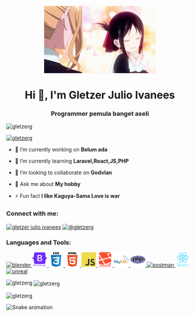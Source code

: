 <p align="center">
  <img src="kaguya-sama-kaguya.gif" alt="Shinomiya Kaguya" width="300"/>
</p>


<h1 align="center">Hi 👋, I'm Gletzer Julio Ivanees</h1>
<h3 align="center">Programmer pemula banget aseli</h3>

<p align="left"> <img src="https://komarev.com/ghpvc/?username=gletzerg&label=Profile%20views&color=0e75b6&style=flat" alt="gletzerg" /> </p>

<p align="left"> <a href="https://github.com/ryo-ma/github-profile-trophy"><img src="https://github-profile-trophy.vercel.app/?username=gletzerg" alt="gletzerg" /></a> </p>

- 🔭 I’m currently working on **Belum ada**

- 🌱 I’m currently learning **Laravel,React,JS,PHP**

- 👯 I’m looking to collaborate on **Godvlan**

- 💬 Ask me about **My hobby**

- ⚡ Fun fact **I like Kaguya-Sama Love is war**

<h3 align="left">Connect with me:</h3>
<p align="left">
<a href="https://fb.com/gletzer julio ivanees" target="blank"><img align="center" src="https://raw.githubusercontent.com/rahuldkjain/github-profile-readme-generator/master/src/images/icons/Social/facebook.svg" alt="gletzer julio ivanees" height="30" width="40" /></a>
<a href="https://instagram.com/@gletzerg" target="blank"><img align="center" src="https://raw.githubusercontent.com/rahuldkjain/github-profile-readme-generator/master/src/images/icons/Social/instagram.svg" alt="@gletzerg" height="30" width="40" /></a>
</p>

<h3 align="left">Languages and Tools:</h3>
<p align="left"> <a href="https://www.blender.org/" target="_blank" rel="noreferrer"> <img src="https://download.blender.org/branding/community/blender_community_badge_white.svg" alt="blender" width="40" height="40"/> </a> <a href="https://getbootstrap.com" target="_blank" rel="noreferrer"> <img src="https://raw.githubusercontent.com/devicons/devicon/master/icons/bootstrap/bootstrap-plain-wordmark.svg" alt="bootstrap" width="40" height="40"/> </a> <a href="https://www.w3schools.com/css/" target="_blank" rel="noreferrer"> <img src="https://raw.githubusercontent.com/devicons/devicon/master/icons/css3/css3-original-wordmark.svg" alt="css3" width="40" height="40"/> </a> <a href="https://www.w3.org/html/" target="_blank" rel="noreferrer"> <img src="https://raw.githubusercontent.com/devicons/devicon/master/icons/html5/html5-original-wordmark.svg" alt="html5" width="40" height="40"/> </a> <a href="https://developer.mozilla.org/en-US/docs/Web/JavaScript" target="_blank" rel="noreferrer"> <img src="https://raw.githubusercontent.com/devicons/devicon/master/icons/javascript/javascript-original.svg" alt="javascript" width="40" height="40"/> </a> <a href="https://laravel.com/" target="_blank" rel="noreferrer"> <img src="https://raw.githubusercontent.com/devicons/devicon/master/icons/laravel/laravel-plain-wordmark.svg" alt="laravel" width="40" height="40"/> </a> <a href="https://www.mysql.com/" target="_blank" rel="noreferrer"> <img src="https://raw.githubusercontent.com/devicons/devicon/master/icons/mysql/mysql-original-wordmark.svg" alt="mysql" width="40" height="40"/> </a> <a href="https://www.php.net" target="_blank" rel="noreferrer"> <img src="https://raw.githubusercontent.com/devicons/devicon/master/icons/php/php-original.svg" alt="php" width="40" height="40"/> </a> <a href="https://postman.com" target="_blank" rel="noreferrer"> <img src="https://www.vectorlogo.zone/logos/getpostman/getpostman-icon.svg" alt="postman" width="40" height="40"/> </a> <a href="https://reactjs.org/" target="_blank" rel="noreferrer"> <img src="https://raw.githubusercontent.com/devicons/devicon/master/icons/react/react-original-wordmark.svg" alt="react" width="40" height="40"/> </a> <a href="https://unrealengine.com/" target="_blank" rel="noreferrer"> <img src="https://raw.githubusercontent.com/kenangundogan/fontisto/036b7eca71aab1bef8e6a0518f7329f13ed62f6b/icons/svg/brand/unreal-engine.svg" alt="unreal" width="40" height="40"/> </a> </p>

<p><img align="left" src="https://github-readme-stats.vercel.app/api/top-langs?username=gletzerg&show_icons=true&locale=en&layout=compact" alt="gletzerg" /></p>

<p>&nbsp;<img align="center" src="https://github-readme-stats.vercel.app/api?username=gletzerg&show_icons=true&locale=en" alt="gletzerg" /></p>

<p><img align="center" src="https://github-readme-streak-stats.herokuapp.com/?user=gletzerg&" alt="gletzerg" /></p>

<img src="https://raw.githubusercontent.com/maurodesouza/maurodesouza/output/snake.svg" alt="Snake animation" />

